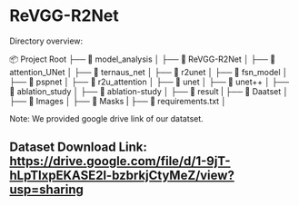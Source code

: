 # ReVGG-R2Net


Directory overview:

📦 Project Root
├── 📂 model_analysis
│   ├── 📄 ReVGG-R2Net
│   ├── 📄 attention_UNet
│   ├── 📄 ternaus_net
│   ├── 📄 r2unet
│   ├── 📄 fsn_model
│   ├── 📄 pspnet
│   ├── 📄 r2u_attention
│   ├── 📄 unet
│   ├── 📄 unet++
│
├── 📂 ablation_study
│   ├── 📄 ablation-study
│   ├── 📄 result
|
├── 📂 Daatset
│   ├── 📄 Images
│   ├── 📄 Masks
|
├── 📄 requirements.txt
│  


Note: We provided google drive link of our datatset.
## Dataset Download Link: https://drive.google.com/file/d/1-9jT-hLpTlxpEKASE2l-bzbrkjCtyMeZ/view?usp=sharing

